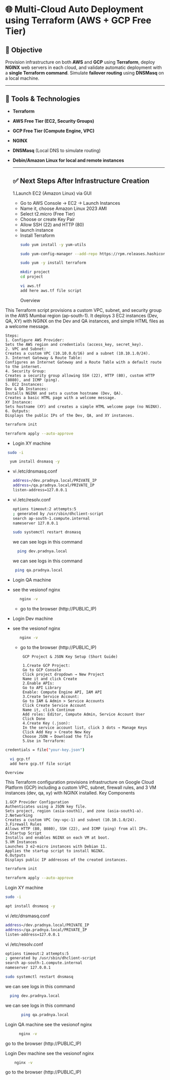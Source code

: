 # 🌐 Multi-Cloud Auto Deployment using Terraform (AWS + GCP Free Tier)

## 📌 Objective
Provision infrastructure on both **AWS** and **GCP** using **Terraform**, deploy **NGINX** web servers in each cloud, and validate automatic deployment with a **single Terraform command**. Simulate **failover routing** using **DNSMasq** on a local machine.

---

## 🧰 Tools & Technologies

- **Terraform**
- **AWS Free Tier (EC2, Security Groups)**
- **GCP Free Tier (Compute Engine, VPC)**
- **NGINX**
- **DNSMasq** (Local DNS to simulate routing)
- **Debin/Amazon Linux for local and remote instances**

  ---

  ## ✅ Next Steps After Infrastructure Creation
  1.Launch EC2 (Amazon Linux) via GUI
  - Go to AWS Console → EC2 → Launch Instances
  - Name it, choose Amazon Linux 2023 AMI
  - Select t2.micro (Free Tier)
  - Choose or create Key Pair
  - Allow SSH (22) and HTTP (80)
  - launch instance
  - Install Terraform
    ```bash
    sudo yum install -y yum-utils
    ```
    ```bash
    sudo yum-config-manager --add-repo https://rpm.releases.hashicorp.com/AmazonLinux/hashicorp.repo
    ```
    ```bash
    sudo yum -y install terraform
    ```
    ```bash
    mkdir project
    cd project
    ```
    ```bash
    vi aws.tf
    add here aws.tf file script
    ```
     Overview
  
 This Terraform script provisions a custom VPC, subnet, and security group in the AWS Mumbai region (ap-south-1). It deploys 3 EC2 instances (Dev, QA, XY) with NGINX on the Dev and QA instances, and simple HTML files as a welcome message.

    Steps:
    1. Configure AWS Provider:
    Sets the AWS region and credentials (access_key, secret_key).
    2. VPC and Subnet:
    Creates a custom VPC (10.10.0.0/16) and a subnet (10.10.1.0/24).
    3. Internet Gateway & Route Table:
    Configures an Internet Gateway and a Route Table with a default route to the internet.
    4. Security Group:
    Creates a security group allowing SSH (22), HTTP (80), custom HTTP (8080), and ICMP (ping).
    5. EC2 Instances:
    Dev & QA Instances:
    Installs NGINX and sets a custom hostname (Dev, QA).
    Creates a basic HTML page with a welcome message.
    XY Instance:
    Sets hostname (XY) and creates a simple HTML welcome page (no NGINX).
    6. Outputs:
    Displays the public IPs of the Dev, QA, and XY instances.
```bash
terraform init
```
```bash
terraform apply --auto-approve
```
- Login XY machine
 ```bash
  sudo -i
```
```bash
  yum install dnsmasq -y
```
- vi /etc/dnsmasq.conf
   ```bash
   address=/dev.pradnya.local/PRIVATE_IP
   address=/qa.pradnya.local/PRIVATE_IP
   listen-address=127.0.0.1
   ```
- vi /etc/resolv.conf
   ```bash
   options timeout:2 attempts:5
   ; generated by /usr/sbin/dhclient-script
   search ap-south-1.compute.internal
   nameserver 127.0.0.1
   ```
  ```bash
  sudo systemctl restart dnsmasq
  ```
  we can see logs in this command 
   ```bash
     ping dev.pradnya.local
  ```
   we can see logs in this command 
    ```bash
     ping qa.pradnya.local
  ```
- Login QA machine
- see the vesionof nginx
   ```bash
      nginx -v
     ```
    - go to the browser (http://PUBLIC_IP)
     
- Login Dev machine
- see the vesionof nginx
   ```bash
      nginx -v
     ```
   - go to the browser (http://PUBLIC_IP)
     
          GCP Project & JSON Key Setup (Short Guide)
      
          1.Create GCP Project:
          Go to GCP Console
          Click project dropdown → New Project
          Name it and click Create
          2.Enable APIs:
          Go to API Library
          Enable: Compute Engine API, IAM API
          3.Create Service Account:
          Go to IAM & Admin > Service Accounts
          Click Create Service Account
          Name it, click Continue
          Add roles: Editor, Compute Admin, Service Account User
          Click Done
          4.Create Key (.json):
          In the service account list, click 3 dots → Manage Keys
          Click Add Key > Create New Key
          Choose JSON → Download the file
          5.Use in Terraform:
 ```bash
credentials = file("your-key.json")
 ```
  ```bash
    vi gcp.tf
    add here gcp.tf file script
   ```
    Overview
  
This Terraform configuration provisions infrastructure on Google Cloud Platform (GCP) including a custom VPC, subnet, firewall rules, and 3 VM instances (dev, qa, xy) with NGINX installed.
Key Components

    1.GCP Provider Configuration
    Authenticates using a JSON key file.
    Sets project, region (asia-south1), and zone (asia-south1-a).
    2.Networking
    Creates a custom VPC (my-vpc-1) and subnet (10.10.1.0/24).
    3.Firewall Rules
    Allows HTTP (80, 8080), SSH (22), and ICMP (ping) from all IPs.
    4.Startup Script
    Installs and enables NGINX on each VM at boot.
    5.VM Instances
    Launches 3 e2-micro instances with Debian 11.
    Applies the startup script to install NGINX.
    6.Outputs
    Displays public IP addresses of the created instances.

   ```bash
   terraform init
  ```
  ```bash
  terraform apply --auto-approve
  ```
 Login XY machine
   ```bash
   sudo -i
   ```
  ```bash
  apt install dnsmasq -y
  ```
 vi /etc/dnsmasq.conf
   ```bash
   address=/dev.pradnya.local/PRIVATE_IP
   address=/qa.pradnya.local/PRIVATE_IP
   listen-address=127.0.0.1
   ```
  vi /etc/resolv.conf
   ```bash
   options timeout:2 attempts:5
   ; generated by /usr/sbin/dhclient-script
   search ap-south-1.compute.internal
   nameserver 127.0.0.1
   ```
  ```bash
  sudo systemctl restart dnsmasq
  ```
  we can see logs in this command 
   ```bash
     ping dev.pradnya.local
  ```
   we can see logs in this command 
   ```bash
          ping qa.pradnya.local
   ```
  Login QA machine
  see the vesionof nginx
  ```bash
        nginx -v
  ```
  go to the browser (http://PUBLIC_IP)
     
 Login Dev machine
 see the vesionof nginx
   ```bash
       nginx -v
   ```
   go to the browser (http://PUBLIC_IP)
  
 



  
    
  
